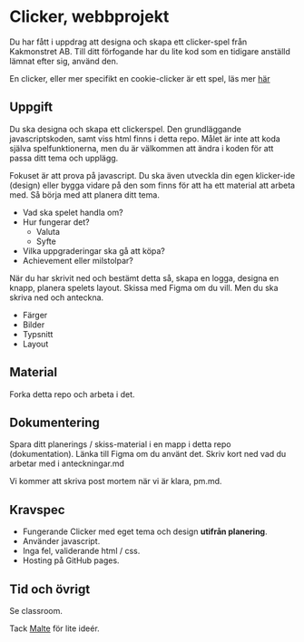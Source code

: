 # Clicker, webbprojekt

Du har fått i uppdrag att designa och skapa ett clicker-spel från Kakmonstret AB.
Till ditt förfogande har du lite kod som en tidigare anställd lämnat efter sig, använd den.

En clicker, eller mer specifikt en cookie-clicker är ett spel, läs mer [här](https://en.wikipedia.org/wiki/Cookie_Clicker) 

## Uppgift

Du ska designa och skapa ett clickerspel. Den grundläggande javascriptskoden, samt viss html finns i detta repo. Målet är inte att koda själva spelfunktionerna, men du är välkommen att ändra i koden för att passa ditt tema och upplägg.

Fokuset är att prova på javascript.
Du ska även utveckla din egen klicker-ide (design) eller bygga vidare på den som finns för att ha ett material att arbeta med. 
Så börja med att planera ditt tema.

* Vad ska spelet handla om?
* Hur fungerar det?
  * Valuta
  * Syfte
* Vilka uppgraderingar ska gå att köpa?
* Achievement  eller milstolpar?

När du har skrivit ned och bestämt detta så, skapa en logga, designa en knapp, planera spelets layout.
Skissa med Figma om du vill. Men du ska skriva ned och anteckna.

* Färger
* Bilder
* Typsnitt
* Layout

## Material

Forka detta repo och arbeta i det.

## Dokumentering

Spara ditt planerings / skiss-material i en mapp i detta repo (dokumentation).
Länka till Figma om du använt det.
Skriv kort ned vad du arbetar med i anteckningar.md

Vi kommer att skriva post mortem när vi är klara, pm.md.

## Kravspec

* Fungerande Clicker med eget tema och design **utifrån planering**.
* Använder javascript.
* Inga fel, validerande html / css.
* Hosting på GitHub pages.

## Tid och övrigt

Se classroom.

Tack [Malte](https://github.com/Mafrans) för lite ideér.

